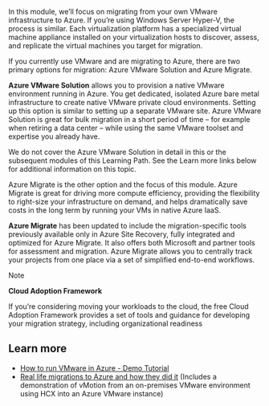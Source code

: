 
In this module, we’ll focus on migrating from your own VMware infrastructure to Azure. If you’re using Windows Server Hyper-V, the process is similar. Each virtualization platform has a specialized virtual machine appliance installed on your virtualization hosts to discover, assess, and replicate the virtual machines you target for migration. 

If you currently use VMware and are migrating to Azure, there are two primary options for migration: Azure VMware Solution and Azure Migrate.

**Azure VMware Solution** allows you to provision a native VMware environment running in Azure. You get dedicated, isolated Azure bare metal infrastructure to create native VMware private cloud environments. Setting up this option is similar to setting up a separate VMware site. Azure VMware Solution is great for bulk migration in a short period of time – for example when retiring a data center – while using the same VMware toolset and expertise you already have.

We do not cover the Azure VMware Solution in detail in this or the subsequent modules of this Learning Path. See the Learn more links below for additional information on this topic. 

Azure Migrate is the other option and the focus of this module. Azure Migrate is great for driving more compute efficiency, providing the flexibility to right-size your infrastructure on demand, and helps dramatically save costs in the long term by running your VMs in native Azure IaaS.

**Azure Migrate** has been updated to include the migration-specific tools previously available only in Azure Site Recovery, fully integrated and optimized for Azure Migrate. It also offers both Microsoft and partner tools for assessment and migration. Azure Migrate allows you to centrally track your projects from one place via a set of simplified end-to-end workflows.


>[!NOTE]
>**Cloud Adoption Framework**
>
>If you’re considering moving your workloads to the cloud, the free Cloud Adoption Framework provides a set of tools and guidance for developing your migration strategy, including organizational readiness 
>

## Learn more

 - [How to run VMware in Azure - Demo Tutorial](https://www.microsoft.com/videoplayer/embed/RE4sOiW)
- [Real life migrations to Azure and how they did it](https://www.microsoft.com/videoplayer/embed/RE4sOiN)
(Includes a demonstration of vMotion from an on-premises VMware environment using HCX into an Azure VMware instance)

